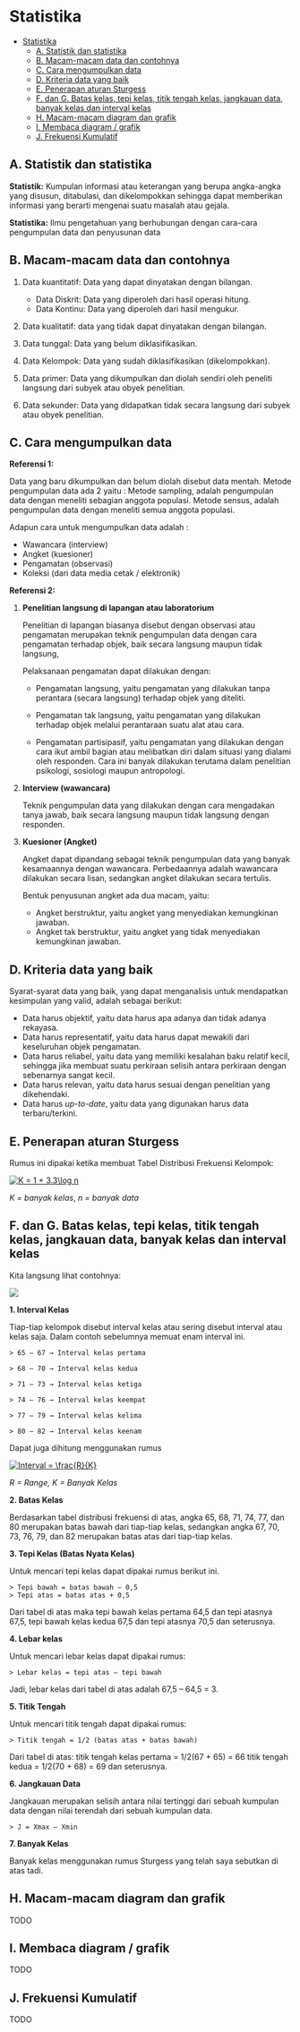 # Statistika

- [Statistika](#statistika)
  - [A. Statistik dan statistika](#a-statistik-dan-statistika)
  - [B. Macam-macam data dan contohnya](#b-macam-macam-data-dan-contohnya)
  - [C. Cara mengumpulkan data](#c-cara-mengumpulkan-data)
  - [D. Kriteria data yang baik](#d-kriteria-data-yang-baik)
  - [E. Penerapan aturan Sturgess](#e-penerapan-aturan-sturgess)
  - [F. dan G. Batas kelas, tepi kelas, titik tengah kelas, jangkauan data, banyak kelas dan interval kelas](#f-dan-g-batas-kelas-tepi-kelas-titik-tengah-kelas-jangkauan-data-banyak-kelas-dan-interval-kelas)
  - [H. Macam-macam diagram dan grafik](#h-macam-macam-diagram-dan-grafik)
  - [I. Membaca diagram / grafik](#i-membaca-diagram--grafik)
  - [J. Frekuensi Kumulatif](#j-frekuensi-kumulatif)

## A. Statistik dan statistika

**Statistik:** Kumpulan informasi atau keterangan yang berupa angka-angka yang disusun, ditabulasi, dan dikelompokkan sehingga dapat memberikan informasi yang berarti mengenai suatu masalah atau gejala.

**Statistika:** Ilmu pengetahuan yang berhubungan dengan cara-cara pengumpulan data dan penyusunan data

## B. Macam-macam data dan contohnya

1. Data kuantitatif: Data yang dapat dinyatakan dengan bilangan.
   - Data Diskrit: Data yang diperoleh dari hasil operasi hitung.
   - Data Kontinu: Data yang diperoleh dari hasil mengukur.

2. Data kualitatif: data yang tidak dapat dinyatakan dengan bilangan.

3. Data tunggal: Data yang belum diklasifikasikan.
   
4. Data Kelompok: Data yang sudah diklasifikasikan (dikelompokkan).

5. Data primer: Data yang dikumpulkan dan diolah sendiri oleh peneliti langsung dari subyek atau obyek penelitian.

6. Data sekunder: Data yang didapatkan tidak secara langsung dari subyek atau obyek penelitian.

## C. Cara mengumpulkan data

**Referensi 1:**

Data yang baru dikumpulkan dan belum diolah disebut data mentah.
Metode pengumpulan data ada 2 yaitu :
Metode sampling, adalah pengumpulan data dengan meneliti sebagian anggota populasi.
Metode sensus, adalah pengumpulan data dengan meneliti semua anggota populasi.

Adapun cara untuk mengumpulkan data adalah :
- Wawancara (interview)
- Angket (kuesioner)
- Pengamatan (observasi)
- Koleksi (dari data media cetak / elektronik)

**Referensi 2:**

1. **Penelitian langsung di lapangan atau laboratorium**
   
   Penelitian di lapangan biasanya disebut dengan observasi atau pengamatan merupakan teknik pengumpulan data dengan cara pengamatan terhadap objek, baik secara langsung maupun tidak langsung,

   Pelaksanaan pengamatan dapat dilakukan dengan:
   - Pengamatan langsung, yaitu pengamatan yang dilakukan tanpa perantara (secara langsung) terhadap objek yang diteliti.
   
   - Pengamatan tak langsung, yaitu pengamatan yang dilakukan terhadap objek melalui perantaraan suatu alat atau cara.
   
   - Pengamatan partisipasif, yaitu pengamatan yang dilakukan dengan cara ikut ambil bagian atau melibatkan diri dalam situasi yang dialami oleh responden. Cara ini banyak dilakukan terutama dalam penelitian psikologi, sosiologi maupun antropologi.

2. **Interview (wawancara)**
   
   Teknik pengumpulan data yang dilakukan dengan cara mengadakan tanya jawab, baik secara langsung maupun tidak langsung dengan responden.

3. **Kuesioner (Angket)**
   
    Angket dapat dipandang sebagai teknik pengumpulan data yang banyak kesamaannya dengan wawancara. Perbedaannya adalah wawancara dilakukan secara lisan, sedangkan angket dilakukan secara tertulis.

    Bentuk penyusunan angket ada dua macam, yaitu:
   - Angket berstruktur, yaitu angket yang menyediakan kemungkinan jawaban.
   - Angket tak berstruktur, yaitu angket yang tidak menyediakan kemungkinan jawaban.

## D. Kriteria data yang baik

Syarat-syarat data yang baik, yang dapat menganalisis untuk mendapatkan kesimpulan yang valid, adalah sebagai berikut:
- Data harus objektif, yaitu data harus apa adanya dan tidak adanya rekayasa.
- Data harus representatif, yaitu data harus dapat mewakili dari keseluruhan objek pengamatan.
- Data harus reliabel, yaitu data yang memiliki kesalahan baku relatif kecil, sehingga jika membuat suatu perkiraan selisih antara perkiraan dengan sebenarnya sangat kecil.
- Data harus relevan, yaitu data harus sesuai dengan penelitian yang dikehendaki.
- Data harus *up-to-date*, yaitu data yang digunakan harus data terbaru/terkini.

## E. Penerapan aturan Sturgess

Rumus ini dipakai ketika membuat Tabel Distribusi Frekuensi Kelompok:

<a href="https://www.codecogs.com/eqnedit.php?latex=K&space;=&space;1&space;&plus;&space;3.3\log&space;n" target="_blank"><img src="https://latex.codecogs.com/gif.latex?K&space;=&space;1&space;&plus;&space;3.3\log&space;n" title="K = 1 + 3.3\log n" /></a>

*K = banyak kelas*, *n = banyak data*

## F. dan G. Batas kelas, tepi kelas, titik tengah kelas, jangkauan data, banyak kelas dan interval kelas

Kita langsung lihat contohnya:

![](https://4.bp.blogspot.com/_ijRvv-brogg/TUwc_wKuxcI/AAAAAAAAADo/nqk7cJuTt6U/s400/tabel%2Bdistribusi%2Bfrekuensi.JPG)

**1. Interval Kelas**

Tiap-tiap kelompok disebut interval kelas atau sering disebut interval atau kelas saja. Dalam contoh sebelumnya memuat enam interval ini.
    
    > 65 – 67 → Interval kelas pertama
    
    > 68 – 70 → Interval kelas kedua
    
    > 71 – 73 → Interval kelas ketiga
    
    > 74 – 76 → Interval kelas keempat

    > 77 – 79 → Interval kelas kelima

    > 80 – 82 → Interval kelas keenam

Dapat juga dihitung menggunakan rumus

<a href="https://www.codecogs.com/eqnedit.php?latex=Interval&space;=&space;\frac{R}{K}" target="_blank"><img src="https://latex.codecogs.com/gif.latex?Interval&space;=&space;\frac{R}{K}" title="Interval = \frac{R}{K}" /></a>

*R = Range, K = Banyak Kelas*

**2. Batas Kelas**

Berdasarkan tabel distribusi frekuensi di atas, angka 65, 68, 71, 74, 77, dan 80 merupakan batas bawah dari tiap-tiap kelas, sedangkan angka 67, 70, 73, 76, 79, dan 82 merupakan batas atas dari tiap-tiap kelas.

**3. Tepi Kelas (Batas Nyata Kelas)**

Untuk mencari tepi kelas dapat dipakai rumus berikut ini.
    
    > Tepi bawah = batas bawah – 0,5
    > Tepi atas = batas atas + 0,5
    
Dari tabel di atas maka tepi bawah kelas pertama 64,5 dan tepi atasnya 67,5, tepi bawah kelas kedua 67,5 dan tepi atasnya 70,5 dan seterusnya.

**4. Lebar kelas**

Untuk mencari lebar kelas dapat dipakai rumus:

    > Lebar kelas = tepi atas – tepi bawah

Jadi, lebar kelas dari tabel di atas adalah 67,5 – 64,5 = 3.

**5. Titik Tengah**

Untuk mencari titik tengah dapat dipakai rumus:

    > Titik tengah = 1/2 (batas atas + batas bawah)

Dari tabel di atas: titik tengah kelas pertama = 1/2(67 + 65) = 66 titik tengah kedua = 1/2(70 + 68) = 69 dan seterusnya.

**6. Jangkauan Data**
    
Jangkauan merupakan selisih antara nilai tertinggi dari sebuah kumpulan data dengan nilai terendah dari sebuah kumpulan data. 

    > J = Xmax – Xmin

**7. Banyak Kelas**
   
Banyak kelas menggunakan rumus Sturgess yang telah saya sebutkan di atas tadi.

## H. Macam-macam diagram dan grafik

TODO

## I. Membaca diagram / grafik

TODO

## J. Frekuensi Kumulatif

TODO